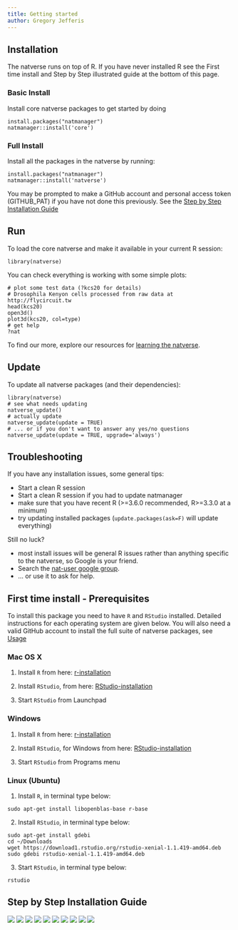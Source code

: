 ```yaml
---
title: Getting started
author: Gregory Jefferis
---
```


## Installation

The natverse runs on top of R. If you have never installed R see the First time
install and Step by Step illustrated guide at the bottom of this page.

### Basic Install
Install core natverse packages to get started by doing
```
install.packages("natmanager")
natmanager::install('core')
```

### Full Install
Install all the packages in the natverse by running:
```
install.packages("natmanager")
natmanager::install('natverse')
```

You may be prompted to make a GitHub account and personal access token 
(GITHUB_PAT) if you have not done this previously. See the [Step by Step Installation Guide](#step-by-step-installation-guide)

## Run
To load the core natverse and make it available in your current R session:
```
library(natverse)
```
You can check everything is working with some simple plots:
```
# plot some test data (?kcs20 for details)
# Drosophila Kenyon cells processed from raw data at http://flycircuit.tw
head(kcs20)
open3d()
plot3d(kcs20, col=type)
# get help
?nat
```
To find our more, explore our resources for [learning the natverse](learn/).
  
## Update
To update all natverse packages (and their dependencies):

```
library(natverse)
# see what needs updating
natverse_update()
# actually update
natverse_update(update = TRUE)
# ... or if you don't want to answer any yes/no questions
natverse_update(update = TRUE, upgrade='always')
```
## Troubleshooting

If you have any installation issues, some general tips:

* Start a clean R session
* Start a clean R session if you had to update natmanager
* make sure that you have recent R (>=3.6.0 recommended, R>=3.3.0 at a minimum)
* try updating installed packages (`update.packages(ask=F)` will update everything)

Still no luck?

* most install issues will be general R issues rather than anything
  specific to the natverse, so Google is your friend.
* Search the [nat-user google group](https://groups.google.com/forum/#!forum/nat-user).
* ... or use it to ask for help.

## First time install - Prerequisites
To install this package you need to have `R` and `RStudio` installed. Detailed instructions for each operating system are given below. You will also need a valid GitHub account to install the full suite of natverse packages, see  [Usage](#usage)

### Mac OS X
1. Install `R` from here:
[r-installation](http://cloud.r-project.org/bin/macosx/)


2. Install `RStudio`, from here:
[RStudio-installation](https://rstudio.com/products/rstudio/download/#download)


3. Start `RStudio` from Launchpad

### Windows
1. Install `R` from here:
[r-installation](http://cloud.r-project.org/bin/windows/base/)


2. Install `RStudio`, for Windows from here:
[RStudio-installation](https://rstudio.com/products/rstudio/download/#download)


3. Start `RStudio` from Programs menu

### Linux (Ubuntu)
1. Install `R`, in terminal type below:
```{r, engine = 'bash', eval = FALSE}
sudo apt-get install libopenblas-base r-base
```


2. Install `RStudio`, in terminal type below:
```{r, engine = 'bash', eval = FALSE}
sudo apt-get install gdebi
cd ~/Downloads
wget https://download1.rstudio.org/rstudio-xenial-1.1.419-amd64.deb
sudo gdebi rstudio-xenial-1.1.419-amd64.deb
```


3. Start `RStudio`, in terminal type below:
```{r, engine = 'bash', eval = FALSE}
rstudio
```

## Step by Step Installation Guide

![](/images/installation_images/Step_0_mod.png)
![](/images/installation_images/Step_1_mod.png)
![](/images/installation_images/Step_2_mod.png)
![](/images/installation_images/Step_3a_mod.png)
![](/images/installation_images/Step_3b_mod.png)
![](/images/installation_images/Step_3c_mod.png)
![](/images/installation_images/Step_4_mod.png)
![](/images/installation_images/Step_5_mod.png)
![](/images/installation_images/Step_6_mod.png)
![](/images/installation_images/Step_7_mod.png)

